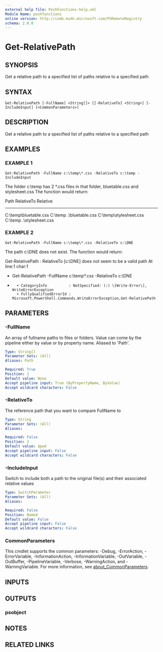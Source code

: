```yaml
---
external help file: PoshFunctions-help.xml
Module Name: poshfunctions
online version: http://code.msdn.microsoft.com/PSRemoteRegistry
schema: 2.0.0
---
```


# Get-RelativePath

## SYNOPSIS
Get a relative path to a specified list of paths relative to a specified path

## SYNTAX

```
Get-RelativePath [-FullName] <String[]> [[-RelativeTo] <String>] [-IncludeInput] [<CommonParameters>]
```

## DESCRIPTION
Get a relative path to a specified list of paths relative to a specified path

## EXAMPLES

### EXAMPLE 1
```
Get-RelativePath -FullName c:\temp\*.css -RelativeTo c:\temp -IncludeInput
```

The folder c:\temp has 2 *.css files in that folder, bluetable.css and stylesheet.css
The function would return:

Path                   RelativeTo  Relative
----                   ----------  --------
C:\temp\bluetable.css  C:\temp     .\bluetable.css
C:\temp\stylesheet.css C:\temp     .\stylesheet.css

### EXAMPLE 2
```
Get-RelativePath -FullName c:\temp\*.css -RelativeTo c:\DNE
```

The path c:\DNE does not exist.
The function would return:

Get-RelativePath : RelativeTo \[c:\DNE\] does not seem to be a valid path
At line:1 char:1
+ Get-RelativePath -FullName c:\temp\*.css -RelativeTo c:\DNE
+ ~~~~~~~~~~~~~~~~~~~~~~~~~~~~~~~~~~~~~~~~~~~~~~~~~~~~~~~~~~~~~~~~~~~~~
    + CategoryInfo          : NotSpecified: (:) \[Write-Error\], WriteErrorException
    + FullyQualifiedErrorId : Microsoft.PowerShell.Commands.WriteErrorException,Get-RelativePath

## PARAMETERS

### -FullName
An array of fullname paths to files or folders.
Value can come by the pipeline either by value or by property name.
Aliased to 'Path'.

```yaml
Type: String[]
Parameter Sets: (All)
Aliases: Path

Required: True
Position: 1
Default value: None
Accept pipeline input: True (ByPropertyName, ByValue)
Accept wildcard characters: False
```

### -RelativeTo
The reference path that you want to compare FullName to

```yaml
Type: String
Parameter Sets: (All)
Aliases:

Required: False
Position: 2
Default value: $pwd
Accept pipeline input: False
Accept wildcard characters: False
```

### -IncludeInput
Switch to include both a path to the original file(s) and their associated relative values

```yaml
Type: SwitchParameter
Parameter Sets: (All)
Aliases:

Required: False
Position: Named
Default value: False
Accept pipeline input: False
Accept wildcard characters: False
```

### CommonParameters
This cmdlet supports the common parameters: -Debug, -ErrorAction, -ErrorVariable, -InformationAction, -InformationVariable, -OutVariable, -OutBuffer, -PipelineVariable, -Verbose, -WarningAction, and -WarningVariable. For more information, see [about_CommonParameters](http://go.microsoft.com/fwlink/?LinkID=113216).

## INPUTS

## OUTPUTS

### psobject
## NOTES

## RELATED LINKS

